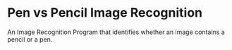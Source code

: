 # Pen vs Pencil Image Recognition
 An Image Recognition Program that identifies whether an image contains a pencil or a pen.

